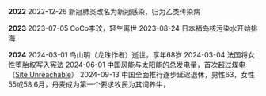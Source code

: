 **2022**
	2022-12-26 新冠肺炎改名为新冠感染，归为乙类传染病

**2023**
	2023-07-05 CoCo李玟，轻生离世
	2023-08-24 日本福岛核污染水开始排海

**2024**
	2024-03-01 鸟山明（龙珠作者）逝世，享年68岁
	2024-03-04 法国将女性堕胎权写入宪法
	2024-06-01 中国风能与太阳能的总发电量，首次超过煤电（[Site Unreachable](https://renewablesnow.com/news/chinas-total-wind-and-solar-capacity-outstrips-coal-rystad-says-865106/)）
	2024-09-13 中国全面推行逐步延迟退休，男性63，女性55或58
	6月，丹麦成为第一个要求牧民为其饲养牛，


